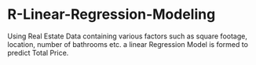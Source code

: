 # R-Linear-Regression-Modeling
Using Real Estate Data containing various factors such as square footage, location, number of bathrooms etc. a linear Regression Model is formed to predict Total Price.
